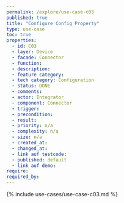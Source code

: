 ```yaml
---
permalink: /explore/use-case-c03
published: true
title: "Configure Config Property"
type: use-case
toc: true
properties:
  - id: C03
  - layer: Device
  - facade: Connector
  - function:
  - description:
  - feature category:
  - tech category: Configuration
  - status: DONE
  - comments:
  - actor: Integrator
  - component: Connector
  - trigger:
  - precondition:
  - result:
  - priority: n/a
  - complexity: n/a
  - size: n/a
  - created_at:
  - changed_at:
  - link auf testcode:
  - published: default
  - link auf demo:
require:
required_by:
---
```


{% include use-cases/use-case-c03.md %}
